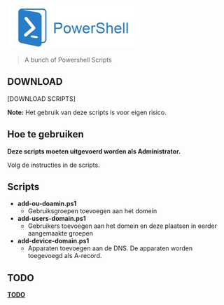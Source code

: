 ![Logo](assets/powershell.jpg?raw=true "Powershell")

> A bunch of Powershell Scripts

## DOWNLOAD
[DOWNLOAD SCRIPTS]

**Note:** Het gebruik van deze scripts is voor eigen risico.

## Hoe te gebruiken
**Deze scripts moeten uitgevoerd worden als Administrator.**

Volg de instructies in de scripts.

## Scripts
- **add-ou-doamin.ps1**
    * Gebruiksgroepen toevoegen aan het domein
- **add-users-domain.ps1**
    * Gebruikers toevoegen aan het domein en deze plaatsen in eerder aangemaakte groepen
- **add-device-domain.ps1**
	* Apparaten toevoegen aan de DNS. De apparaten worden toegevoegd als A-record.

## TODO
**[TODO](TODO.md)**

